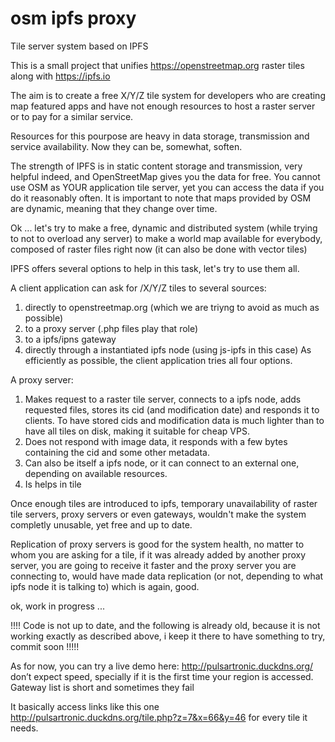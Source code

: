 # osm ipfs proxy
Tile server system based on IPFS

This is a small project that unifies https://openstreetmap.org raster tiles along with https://ipfs.io

The aim is to create a free X/Y/Z tile system for developers who are creating map featured apps and have not enough resources to host a raster server or to pay for a similar service.

Resources for this pourpose are heavy in data storage, transmission and service availability. Now they can be, somewhat, soften.

The strength of IPFS is in static content storage and transmission, very helpful indeed, and OpenStreetMap gives you the data for free. You cannot use OSM as YOUR application tile server, yet you can access the data if you do it reasonably often. It is important to note that maps provided by OSM are dynamic, meaning that they change over time.

Ok ... let's try to make a free, dynamic and distributed system (while trying to not to overload any server) to make a world map available for everybody, composed of raster files right now (it can also be done with vector tiles)

IPFS offers several options to help in this task, let's try to use them all.

A client application can ask for /X/Y/Z tiles to several sources:
1) directly to openstreetmap.org (which we are triyng to avoid as much as possible)
2) to a proxy server (.php files play that role)
3) to a ipfs/ipns gateway
4) directly through a instantiated ipfs node (using js-ipfs in this case)
As efficiently as possible, the client application tries all four options.

A proxy server:
1) Makes request to a raster tile server, connects to a ipfs node, adds requested files, stores its cid (and modification date) and responds it to clients. To have stored cids and modification data is much lighter than to have all tiles on disk, making it suitable for cheap VPS.
2) Does not respond with image data, it responds with a few bytes containing the cid and some other metadata.
3) Can also be itself a ipfs node, or it can connect to an external one, depending on available resources.
4) Is helps in tile 

Once enough tiles are introduced to ipfs, temporary unavailability of raster tile servers, proxy servers or even gateways, wouldn't make the system completly unusable, yet free and up to date.

Replication of proxy servers is good for the system health, no matter to whom you are asking for a tile, if it was already added by another proxy server, you are going to receive it faster and the proxy server you are connecting to, would have made data replication (or not, depending to what ipfs node it is talking to) which is again, good.

ok, work in progress ...



!!!! Code is not up to date, and the following is already old, because it is not working exactly as described above, i keep it there to have something to try, commit soon !!!!!

As for now, you can try a live demo here: http://pulsartronic.duckdns.org/ don’t expect speed, specially if it is the first time your region is accessed. Gateway list is short and sometimes they fail

It basically access links like this one http://pulsartronic.duckdns.org/tile.php?z=7&x=66&y=46 for every tile it needs.

